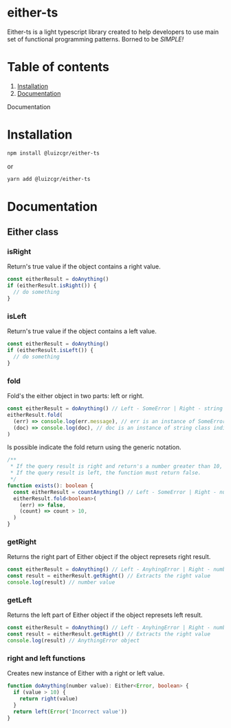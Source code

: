 # either-ts

Either-ts is a light typescript library created to help developers to use main set of functional programming patterns. Borned to be _SIMPLE!_

# Table of contents

1. [Installation](#installation)
2. [Documentation](#documentation)

Documentation

# Installation

```sh
npm install @luizcgr/either-ts
```

or

```sh
yarn add @luizcgr/either-ts
```

# Documentation

## Either class

### isRight

Return's true value if the object contains a right value.

```typescript
const eitherResult = doAnything()
if (eitherResult.isRight()) {
  // do something
}
```

### isLeft

Return's true value if the object contains a left value.

```typescript
const eitherResult = doAnything()
if (eitherResult.isLeft()) {
  // do something
}
```

### fold

Fold's the either object in two parts: left or right.

```typescript
const eitherResult = doAnything() // Left - SomeError | Right - string
eitherResult.fold(
  (err) => console.log(err.message), // err is an instance of SomeError class indicated in left either part
  (doc) => console.log(doc), // doc is an instance of string class indicated in right either part
)
```

Is possible indicate the fold return using the generic notation.

```typescript
/**
 * If the query result is right and return's a number greater than 10, the function must return true.
 * If the query result is left, the function must return false.
 */
function exists(): boolean {
  const eitherResult = countAnything() // Left - SomeError | Right - number
  eitherResult.fold<boolean>(
    (err) => false,
    (count) => count > 10,
  )
}
```

### getRight

Returns the right part of Either object if the object represets right result.

```typescript
const eitherResult = doAnything() // Left - AnyhingError | Right - number
const result = eitherResult.getRight() // Extracts the right value
console.log(result) // number value
```

### getLeft

Returns the left part of Either object if the object represets left result.

```typescript
const eitherResult = doAnything() // Left - AnyhingError | Right - number
const result = eitherResult.getRight() // Extracts the right value
console.log(result) // AnythingError object
```

### right and left functions

Creates new instance of Either with a right or left value.

```typescript
function doAnything(number value): Either<Error, boolean> {
  if (value > 10) {
    return right(value)
  }
  return left(Error('Incorrect value'))
}
```
